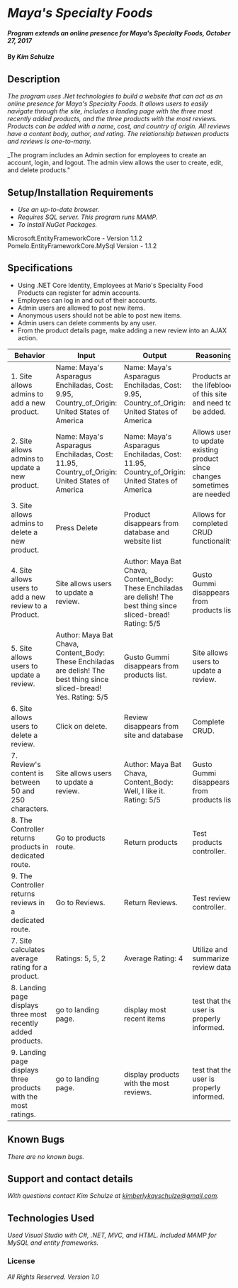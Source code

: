 # _Maya's Specialty Foods_

#### _Program extends an online presence for Maya's Specialty Foods, October 27, 2017_

#### By _**Kim Schulze**_

## Description

_The program uses .Net technologies to build a website that can act as an online presence for Maya's Specialty Foods.  It allows users to easily navigate through the site, includes a landing page with the three most recently added products, and the three products with the most reviews.  Products can be added with a name, cost, and country of origin.  All reviews have a content body, author, and rating.  The relationship between products and reviews is one-to-many._

_The program includes an Admin section for employees to create an account, login, and logout.  The admin view allows the user to create, edit, and delete products."

## Setup/Installation Requirements

* _Use an up-to-date browser._
* _Requires SQL server.  This program runs MAMP._
* _To Install NuGet Packages._

Microsoft.EntityFrameworkCore - Version 1.1.2
Pomelo.EntityFrameworkCore.MySql Version - 1.1.2

## Specifications
* Using .NET Core Identity, Employees at Mario's Speciality Food Products can register for admin accounts.
* Employees can log in and out of their accounts.
* Admin users are allowed to post new items.
* Anonymous users should not be able to post new items.
* Admin users can delete comments by any user.
* From the product details page, make adding a new review into an AJAX action.


| Behavior | Input | Output | Reasoning |
| ---- | ---- | ---- | ---- |
| 1. Site allows admins to add a new product. | Name: Maya's Asparagus Enchiladas, Cost: 9.95, Country_of_Origin: United States of America | Name: Maya's Asparagus Enchiladas, Cost: 9.95, Country_of_Origin: United States of America| Products are the lifeblood of this site and need to be added. |
| 2. Site allows admins to update a new product. | Name: Maya's Asparagus Enchiladas, Cost: 11.95, Country_of_Origin: United States of America | Name: Maya's Asparagus Enchiladas, Cost: 11.95, Country_of_Origin: United States of America | Allows user to update existing product since changes sometimes are needed. |
| 3. Site allows admins to delete a new product. | Press Delete | Product disappears from database and website list | Allows for completed CRUD functionality. |
| 4. Site allows users to add a new review to a Product. | Site allows users to update a review. | Author: Maya Bat Chava, Content_Body: These Enchiladas are delish! The best thing since sliced-bread! Rating: 5/5 | Gusto Gummi disappears from products list. | Author: Maya Bat Chava, Content_Body: These Enchiladas are delish! Rating: 5/5 | Reviews must be attached to products as part of communication tool. |
| 5. Site allows users to update a review. | Author: Maya Bat Chava, Content_Body: These Enchiladas are delish! The best thing since sliced-bread! Yes. Rating: 5/5 | Gusto Gummi disappears from products list. | Site allows users to update a review. | Author: Maya Bat Chava, Content_Body: These Enchiladas are delish! The best thing since sliced-bread! Yes. Rating: 5/5 | Gusto Gummi disappears from products list. | A mistake might be made to change. |
| 6. Site allows users to delete a review. | Click on delete. | Review disappears from site and database | Complete CRUD. |
| 7. Review's content is between 50 and 250 characters. | Site allows users to update a review. | Author: Maya Bat Chava, Content_Body: Well, I like it. Rating: 5/5 | Gusto Gummi disappears from products list. | | | |
| 8. The Controller returns products in dedicated route. | Go to products route. | Return products | Test products controller. |
| 9. The Controller returns reviews in a dedicated route. | Go to Reviews. | Return Reviews.| Test reviews controller. |
| 7. Site calculates average rating for a product. | Ratings: 5, 5, 2 | Average Rating: 4 | Utilize and summarize review data. |
| 8. Landing page displays three most recently added products. | go to landing page. | display most recent items | test that the user is properly informed. |
| 9. Landing page displays three products with the most ratings. | go to landing page. | display products with the most reviews. | test that the user is properly informed. |

## Known Bugs

_There are no known bugs._

## Support and contact details

_With questions contact Kim Schulze at kimberlykayschulze@gmail.com._

## Technologies Used

_Used Visual Studio with C#, .NET, MVC, and HTML. Included MAMP for MySQL and entity frameworks._

### License

*All Rights Reserved.  Version 1.0*
